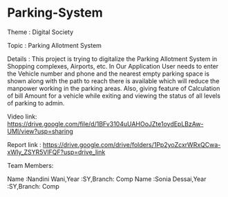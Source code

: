# Parking-System

Theme : Digital Society

Topic : Parking Allotment System

Details : This project is trying to digitalize the Parking Allotment System in Shopping complexes, Airports, etc. In Our Application User needs to enter the Vehicle number and phone and the nearest empty parking space is shown along with the path to reach there is available which will reduce the manpower working in the parking areas. Also, giving feature of Calculation of bill Amount for a vehicle while exiting and viewing the status of all levels of parking to admin.

Video link: https://drive.google.com/file/d/1BFv3104uUAHOoJZte1oydEpLBzAw-UMI/view?usp=sharing

Report link : https://drive.google.com/drive/folders/1Pp2yoZcxrWRxQCwa-xWIy_ZSYR5VlFQF?usp=drive_link

Team Members:

Name :Nandini Wani,Year :SY,Branch: Comp
Name :Sonia Dessai,Year :SY,Branch: Comp
